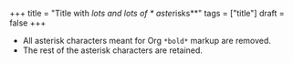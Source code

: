 +++
title = "Title with *lots and lots of * aste*risks**"
tags = ["title"]
draft = false
+++

-   All asterisk characters meant for Org `*bold*` markup are removed.
-   The rest of the asterisk characters are retained.

